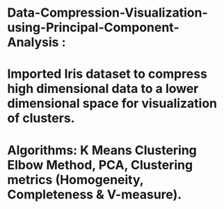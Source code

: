 # Data-Compression-Visualization-using-Principal-Component-Analysis :

# Imported Iris dataset to compress high dimensional data to a lower dimensional space for visualization of clusters.
# Algorithms: K Means Clustering Elbow Method, PCA, Clustering metrics (Homogeneity, Completeness & V-measure).
